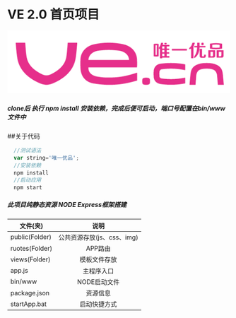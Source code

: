VE 2.0 首页项目
===============
![唯一优品](logo.png)


##### clone后 执行 npm install 安装依赖，完成后便可启动，端口号配置在bin/www文件中

##关于代码

```javascript
  //测试语法
  var string='唯一优品';
  //安装依赖
  npm install
  //启动应用
  npm start
```

##### 此项目纯静态资源  NODE Express框架搭建

| 文件(夹)        | 说明             |
| ------------- |:-------------:|
| public(Folder)        |公共资源存放(js、css、img)|
| ruotes(Folder)        |APP路由|
|views(Folder)   |模板文件存放   |
|app.js|主程序入口|
|bin/www|NODE启动文件|
|package.json|资源信息|
|startApp.bat|启动快捷方式|

